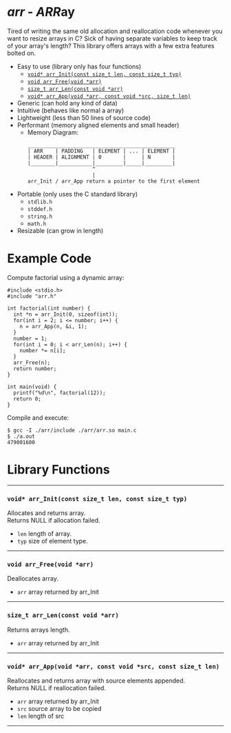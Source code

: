 # ***arr*** - ***ARR***ay
Tired of writing the same old allocation and reallocation code whenever you want to resize arrays in C? Sick of having separate variables to keep track of your array's length? This library offers arrays with a few extra features bolted on.
- Easy to use (library only has four functions)
  + [```void* arr_Init(const size_t len, const size_t typ)```](#void-arr_initconst-size_t-len-const-size_t-typ)
  + [```void arr_Free(void *arr)```](#void-arr_freevoid-arr)
  + [```size_t arr_Len(const void *arr)```](#size_t-arr_lenconst-void-arr)
  + [```void* arr_App(void *arr, const void *src, size_t len)```](#void-arr_appvoid-arr-const-void-src-const-size_t-len)
- Generic (can hold any kind of data)
- Intuitive (behaves like normal a array)
- Lightweight (less than 50 lines of source code) 
- Performant (memory aligned elements and small header)
  + Memory Diagram:
    ```
    ________________________________________________
    | ARR    | PADDING   | ELEMENT | ... | ELEMENT |       
    | HEADER | ALIGNMENT | 0       |     | N       |
    |________|___________|_________|_____|_________|
                         ^
                         |
    arr_Init / arr_App return a pointer to the first element
    ```
- Portable (only uses the C standard library)
  + ```stdlib.h```
  + ```stddef.h```
  + ```string.h```
  + ```math.h```
- Resizable (can grow in length)
# Example Code
Compute factorial using a dynamic array:
```
#include <stdio.h>
#include "arr.h"

int factorial(int number) {
  int *n = arr_Init(0, sizeof(int));
  for(int i = 2; i <= number; i++) {
    n = arr_App(n, &i, 1);
  }
  number = 1;
  for(int i = 0; i < arr_Len(n); i++) {
    number *= n[i];
  }
  arr_Free(n);
  return number;
}

int main(void) {
  printf("%d\n", factorial(12));
  return 0;
}
```
Compile and execute:
```
$ gcc -I ./arr/include ./arr/arr.so main.c
$ ./a.out
479001600
```
# Library Functions
---
### ```void* arr_Init(const size_t len, const size_t typ)```
Allocates and returns array.  
Returns NULL if allocation failed.  
- ```len``` length of array.
- ```typ``` size of element type.
---
### ```void arr_Free(void *arr)```
Deallocates array.  
- ```arr``` array returned by arr_Init
---
### ```size_t arr_Len(const void *arr)```
Returns arrays length.  
- ```arr``` array returned by arr_Init
---
### ```void* arr_App(void *arr, const void *src, const size_t len)```
Reallocates and returns array with source elements appended.  
Returns NULL if reallocation failed.  
- ```arr``` array returned by arr_Init
- ```src``` source array to be copied
- ```len``` length of src
---
